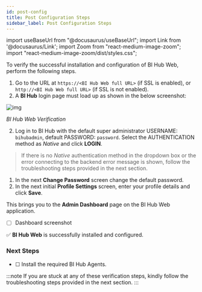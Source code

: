 ```yaml
---
id: post-config
title: Post Configuration Steps
sidebar_label: Post Configuration Steps
---
```


import useBaseUrl from "@docusaurus/useBaseUrl";
import Link from '@docusaurus/Link';
import Zoom from "react-medium-image-zoom";
import "react-medium-image-zoom/dist/styles.css";

To verify the successful installation and configuration of BI Hub Web, perform the following steps.

1. Go to the URL at `https://<BI Hub Web full URL>` (if SSL is enabled), or `http://<BI Hub Web full URL>` (if SSL is not enabled).
1. A **BI Hub** login page must load up as shown in the below screenshot:
 <div style={{textAlign: 'center'}}>
   <Zoom>
     <img alt="img" src={useBaseUrl('/doc-images/fig3_3-web-verification.png')}/>
   </Zoom>
 </div>

 *BI Hub Web Verification*
 
2. Log in to BI Hub with the default super administrator USERNAME: `bihubadmin`, default PASSWORD: `password`. Select the AUTHENTICATION method as *Native* and click **LOGIN**.
> If there is no *Native* authentication method in the dropdown box or the error connecting to the backend error message is shown, follow the troubleshooting steps provided in the next section.
1. In the next **Change Password** screen change the default password.
1. In the next initial **Profile Settings** screen, enter your profile details and click **Save**.

This brings you to the **Admin Dashboard** page on the BI Hub Web application.

- [ ] Dashboard screenshot

:white_check_mark: **BI Hub Web** is successfully installed and configured.

### Next Steps

- [ ] <Link to={useBaseUrl('#')}>Install the required BI Hub Agents</Link>.

:::note
If you are stuck at any of these verification steps, kindly follow the troubleshooting steps provided in the next section.
:::